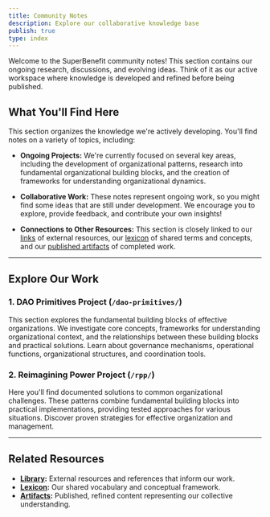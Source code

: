 ```yaml
---
title: Community Notes
description: Explore our collaborative knowledge base
publish: true
type: index
---
```


Welcome to the SuperBenefit community notes! This section contains our ongoing research, discussions, and evolving ideas.  Think of it as our active workspace where knowledge is developed and refined before being published.

## What You'll Find Here

This section organizes the knowledge we're actively developing.  You'll find notes on a variety of topics, including:

* **Ongoing Projects:**  We're currently focused on several key areas, including the development of organizational patterns, research into fundamental organizational building blocks, and the creation of frameworks for understanding organizational dynamics.

* **Collaborative Work:**  These notes represent ongoing work, so you might find some ideas that are still under development.  We encourage you to explore, provide feedback, and contribute your own insights!

* **Connections to Other Resources:**  This section is closely linked to our [links](../links/index.md#) of external resources, our [lexicon](../tags/index.md#) of shared terms and concepts, and our [published artifacts](../artifacts/index.md#) of completed work.

---

## Explore Our Work


### 1. DAO Primitives Project (`/dao-primitives/`)

This section explores the fundamental building blocks of effective organizations.  We investigate core concepts, frameworks for understanding organizational context, and the relationships between these building blocks and practical solutions.  Learn about governance mechanisms, operational functions, organizational structures, and coordination tools.

### 2. Reimagining Power Project (`/rpp/`)

Here you'll find documented solutions to common organizational challenges.  These patterns combine fundamental building blocks into practical implementations, providing tested approaches for various situations.  Discover proven strategies for effective organization and management.

---

## Related Resources

* **[Library](../links/index.md#.md#):**  External resources and references that inform our work.
* **[Lexicon](../tags/index.md#.md#):**  Our shared vocabulary and conceptual framework.
* **[Artifacts](../artifacts/index.md#.md#):**  Published, refined content representing our collective understanding.

